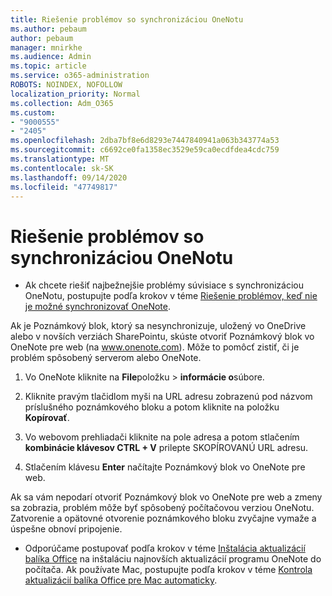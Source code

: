 ```yaml
---
title: Riešenie problémov so synchronizáciou OneNotu
ms.author: pebaum
author: pebaum
manager: mnirkhe
ms.audience: Admin
ms.topic: article
ms.service: o365-administration
ROBOTS: NOINDEX, NOFOLLOW
localization_priority: Normal
ms.collection: Adm_O365
ms.custom:
- "9000555"
- "2405"
ms.openlocfilehash: 2dba7bf8e6d8293e7447840941a063b343774a53
ms.sourcegitcommit: c6692ce0fa1358ec3529e59ca0ecdfdea4cdc759
ms.translationtype: MT
ms.contentlocale: sk-SK
ms.lasthandoff: 09/14/2020
ms.locfileid: "47749817"
---
```

# <a name="troubleshoot-onenote-sync-issues"></a>Riešenie problémov so synchronizáciou OneNotu

* Ak chcete riešiť najbežnejšie problémy súvisiace s synchronizáciou OneNotu, postupujte podľa krokov v téme [Riešenie problémov, keď nie je možné synchronizovať OneNote](https://support.office.com/article/Fix-issues-when-you-can-t-sync-OneNote-299495ef-66d1-448f-90c1-b785a6968d45).

Ak je Poznámkový blok, ktorý sa nesynchronizuje, uložený vo OneDrive alebo v novších verziách SharePointu, skúste otvoriť Poznámkový blok vo OneNote pre web (na www.onenote.com). Môže to pomôcť zistiť, či je problém spôsobený serverom alebo OneNote.

1. Vo OneNote kliknite na **File**položku  >  **informácie o**súbore.

2. Kliknite pravým tlačidlom myši na URL adresu zobrazenú pod názvom príslušného poznámkového bloku a potom kliknite na položku **Kopírovať**.

3. Vo webovom prehliadači kliknite na pole adresa a potom stlačením **kombinácie klávesov CTRL + V** prilepte SKOPÍROVANÚ URL adresu.

4. Stlačením klávesu **Enter** načítajte Poznámkový blok vo OneNote pre web.

Ak sa vám nepodarí otvoriť Poznámkový blok vo OneNote pre web a zmeny sa zobrazia, problém môže byť spôsobený počítačovou verziou OneNotu. Zatvorenie a opätovné otvorenie poznámkového bloku zvyčajne vymaže a úspešne obnoví pripojenie.

* Odporúčame postupovať podľa krokov v téme [Inštalácia aktualizácií balíka Office](https://support.office.com/article/Install-Office-updates-2ab296f3-7f03-43a2-8e50-46de917611c5) na inštaláciu najnovších aktualizácií programu OneNote do počítača. Ak používate Mac, postupujte podľa krokov v téme [Kontrola aktualizácií balíka Office pre Mac automaticky](https://support.office.com/article/update-office-for-mac-automatically-bfd1e497-c24d-4754-92ab-910a4074d7c1).